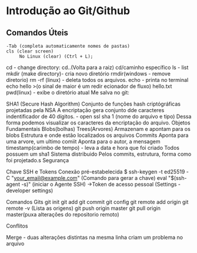 # Introdução ao Git/Github
## Comandos Úteis
    -Tab (completa automaticamente nomes de pastas)
    cls (clear screen)
	     No Linux (clear) (Ctrl + L);
cd - change directory:
	cd..(Volta para a raiz)
	cd/caminho específico
ls - list
mkdir (make directory)- cria novo diretório
rmdir(windows - remove diretorio)
	 rm -rf (linux) - deleta todos os arquivos.
echo - printa no terminal
	echo hello >(o sinal de maior é um redir
	ecionador de fluxo) hello.txt
pwd(linux) - exibe o diretório atual
Me salva no git:

SHA1 (Secure Hash Algorithm) 
	Conjunto de funções hash criptógráficas
	projetadas pela NSA
	A encriptação gera conjunto dde caracteres
	indentificador de 40 dígitos.
	 - open ssl sha 1 (nome do arquivo e tipo)
	Dessa forma podemos visualizar os caracteres
	da encriptação do arquivo.
Objetos Fundamentais
	Blobs(bolhas)
	Trees(Arvores)
	Armazenam e apontam para os blobs
	Estrutura e onde estão localizados os arquivos
	Commits
	Aponta para uma arvore, um ultimo comiit
	Aponta para o autor, a mensagem
	timestamp(carimbo de tempo) - leva a data e
	hora que foi criado
Todos possuem um sha1
Sistema distribuido
	Pelos commits, estrutura, forma como foi 
	projetado.s
Segurança

Chave SSH e Tokens
Conexão pré-estabelecida
$ ssh-keygen -t ed25519 -C "your_email@example.com"
(Comando para gerar a chave)
eval "$(ssh-agent -s)"
(iniciar o Agente SSH)
->Token de acesso pessoal (Settings - developer settings)

Comandos Gits
	git init
	git add
	git commit
	git config
	git remote add origin
	git remote -v (Lista as origens)
	git push origin master
	git pull origin master(puxa alterações do repositorio
	remoto)

Conflitos

Merge - duas alterações distintas na mesma linha 
criam um problema no arquivo
